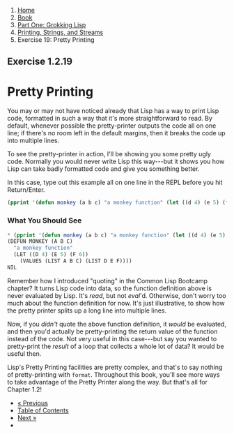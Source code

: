 <ol class="breadcrumb">
  <li><a href="/">Home</a></li>
  <li><a href="/book/">Book</a></li>
  <li><a href="/book/1-0-0-overview/">Part One: Grokking Lisp</a></li>
  <li><a href="/book/1-02-00-input-output/">Printing, Strings, and Streams</a></li>
  <li class="active">Exercise 19: Pretty Printing</li>
</ol>

## Exercise 1.2.19

# Pretty Printing

You may or may not have noticed already that Lisp has a way to print Lisp code, formatted in such a way that it's more straightforward to read.  By default, whenever possible the pretty-printer outputs the code all on one line; if there's no room left in the default margins, then it breaks the code up into multiple lines.

To see the pretty-printer in action, I'll be showing you some pretty ugly code.  Normally you would never write Lisp this way---but it shows you how Lisp can take badly formatted code and give you something better.

In this case, type out this example all on one line in the REPL before you hit Return/Enter.

```lisp
(pprint '(defun monkey (a b c) "a monkey function" (let ((d 4) (e 5) (f 6)) (values (list a b c) (list d e f)))))
```

### What You Should See

```lisp
* (pprint '(defun monkey (a b c) "a monkey function" (let ((d 4) (e 5) (f 6)) (values (list a b c) (list d e f)))))
(DEFUN MONKEY (A B C)
  "a monkey function"
  (LET ((D 4) (E 5) (F 6))
    (VALUES (LIST A B C) (LIST D E F))))
NIL
```

Remember how I introduced "quoting" in the Common Lisp Bootcamp chapter? It turns Lisp code into data, so the function definition above is never evaluated by Lisp.  It's *read*, but not *eval*'d. Otherwise, don't worry too much about the function definition for now.  It's just illustrative, to show how the pretty printer splits up a long line into multiple lines.

Now, if you *didn't* quote the above function definition, it *would* be evaluated, and then you'd actually be pretty-printing the return value of the function instead of the code. Not very useful in this case---but say you wanted to pretty-print the *result* of a loop that collects a whole lot of data? It would be useful then.

Lisp's Pretty Printing facilities are pretty complex, and that's to say nothing of pretty-printing with `format`. Throughout this book, you'll see more ways to take advantage of the Pretty Printer along the way.  But that's all for Chapter 1.2!

<ul class="pager">
  <li class="previous"><a href="/book/1-02-18-prompting-users.md">&laquo; Previous</a></li>
  <li><a href="/book/">Table of Contents</a></li>
  <li class="next"><a href="/book/1-03-0-getting-input-from-users.md">Next &raquo;</a><li>
</ul>
